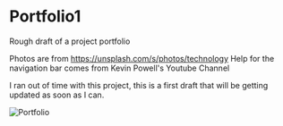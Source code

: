 # Portfolio1
Rough draft of a project portfolio 

Photos are from https://unsplash.com/s/photos/technology
Help for the navigation bar comes from Kevin Powell's Youtube Channel 

I ran out of time with this project, this is a first draft that will be getting updated as soon as I can. 

![Portfolio](https://user-images.githubusercontent.com/84287535/123532559-c1a21300-d6d3-11eb-998c-a1beb89c626e.PNG)
